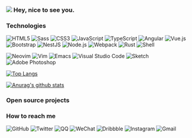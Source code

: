 ### ![](https://emojis.slackmojis.com/emojis/images/1531849430/4246/blob-sunglasses.gif?1531849430) Hey, nice to see you.

<!--
**RenChunhui/RenChunhui** is a ✨ _special_ ✨ repository because its `README.md` (this file) appears on your GitHub profile.

Here are some ideas to get you started:

- 🔭 I’m currently working on ...
- 🌱 I’m currently learning ...
- 👯 I’m looking to collaborate on ...
- 🤔 I’m looking for help with ...
- 💬 Ask me about ...
- 📫 How to reach me: ...
- 😄 Pronouns: ...
- ⚡ Fun fact: ...
-->


### Technologies

![HTML5](https://img.shields.io/badge/-HTML5-E34F26?style=flat-square&logo=HTML5&logoColor=white)
![Sass](https://img.shields.io/badge/-Sass-CC6699?style=flat-square&logo=Sass&logoColor=white)
![CSS3](https://img.shields.io/badge/-CSS3-1572B6?style=flat-square&logo=css3&logoColor=white)
![JavaScript](https://img.shields.io/badge/-JavaScript-F7DF1E?style=flat-square&logo=JavaScript&logoColor=white)
![TypeScript](https://img.shields.io/badge/-TypeScript-007ACC?style=flat-square&logo=TypeScript&logoColor=white)
![Angular](https://img.shields.io/badge/-Angular-DD0031?style=flat-square&logo=angular&logoColor=white)
![Vue.js](https://img.shields.io/badge/-Vue.js-4FC08D?style=flat-square&logo=Vue.js&logoColor=white)
![Bootstrap](https://img.shields.io/badge/-Bootstrap-563D7C?style=flat-square&logo=Bootstrap&logoColor=white)
![NestJS](https://img.shields.io/badge/-NestJS-E0234E?style=flat-square&logo=NestJS&logoColor=white)
![Node.js](https://img.shields.io/badge/-Node.js-339933?style=flat-square&logo=Node.js&logoColor=white)
![Webpack](https://img.shields.io/badge/-Webpack-8DD6F9?style=flat-square&logo=webpack&logoColor=white)
![Rust](https://img.shields.io/badge/-Rust-000000?style=flat-square&logo=rust&logoColor=white)
![Shell](https://img.shields.io/badge/-Shell-FFD500?style=flat-square&logo=Shell&logoColor=white)


![Neovim](https://img.shields.io/badge/-Neovim-57A143?style=flat-square&logo=Neovim&logoColor=white)
![Vim](https://img.shields.io/badge/-Vim-019733?style=flat-square&logo=Vim&logoColor=white)
![Emacs](https://img.shields.io/badge/-GNU_Emacs-7F5AB6?style=flat-square&logo=gnu-emacs&logoColor=white)
![Visual Studio Code](https://img.shields.io/badge/-Visual_Studio_Code-007ACC?style=flat-square&logo=visual-studio-code&logoColor=white)
![Sketch](https://img.shields.io/badge/-Sketch-F7B500?style=flat-square&logo=Sketch&logoColor=white)
![Adobe Photoshop](https://img.shields.io/badge/-Adobe_Photoshop-31A8FF?style=flat-square&logo=adobe-photoshop&logoColor=white)

[![Top Langs](https://github-readme-stats.vercel.app/api/top-langs/?username=renchunhui&layout=compact)](https://github.com/renchunhui)

[![Anurag's github stats](https://github-readme-stats.vercel.app/api?username=renchunhui)](https://github.com/renchunhui)


### Open source projects

### How to reach me

![GitHub](https://img.shields.io/badge/-GitHub-181717?style=flat-square&logo=github&logoColor=white)
![Twitter](https://img.shields.io/badge/-Twitter-1DA1F2?style=flat-square&logo=Twitter&logoColor=white)
![QQ](https://img.shields.io/badge/-QQ-EB1923?style=flat-square&logo=Tencent-QQ&logoColor=white)
![WeChat](https://img.shields.io/badge/-WeChat-7BB32E?style=flat-square&logo=WeChat&logoColor=white)
![Dribbble](https://img.shields.io/badge/-Dribbble-EA4C89?style=flat-square&logo=Dribbble&logoColor=white)
![Instagram](https://img.shields.io/badge/-Instagram-E4405F?style=flat-square&logo=Instagram&logoColor=white)
![Gmail](https://img.shields.io/badge/-Gmail-D14836?style=flat-square&logo=Gmail&logoColor=white)